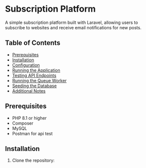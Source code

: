 # Subscription Platform

A simple subscription platform built with Laravel, allowing users to subscribe to websites and receive email notifications for new posts.

## Table of Contents
- [Prerequisites](#prerequisites)
- [Installation](#installation)
- [Configuration](#configuration)
- [Running the Application](#running-the-application)
- [Testing API Endpoints](#testing-api-endpoints)
- [Running the Queue Worker](#running-the-queue-worker)
- [Seeding the Database](#seeding-the-database)
- [Additional Notes](#additional-notes)

## Prerequisites

- PHP 8.1 or higher
- Composer
- MySQL
- Postman for api test

## Installation

1. Clone the repository: